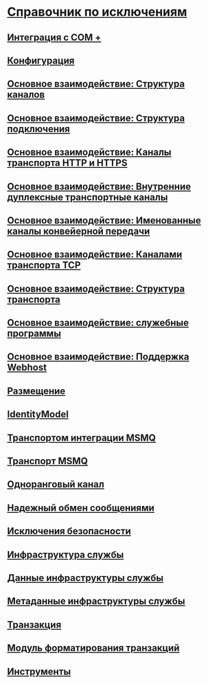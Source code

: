 # [Справочник по исключениям](index.md)
## [Интеграция с COM +](com-integration.md)
## [Конфигурация](configuration.md)
## [Основное взаимодействие: Структура каналов](core-communications-channel-framework.md)
## [Основное взаимодействие: Структура подключения](core-communications-connection-framework.md)
## [Основное взаимодействие: Каналы транспорта HTTP и HTTPS](core-communications-http-https-transport-channels.md)
## [Основное взаимодействие: Внутренние дуплексные транспортные каналы](core-communications-internal-duplex-transport-channels.md)
## [Основное взаимодействие: Именованные каналы конвейерной передачи](core-communications-named-pipe-transport-channels.md)
## [Основное взаимодействие: Каналами транспорта TCP](core-communications-tcp-transport-channels.md)
## [Основное взаимодействие: Структура транспорта](core-communications-transport-framework.md)
## [Основное взаимодействие: служебные программы](core-communications-utilities.md)
## [Основное взаимодействие: Поддержка Webhost](core-communications-webhost-support.md)
## [Размещение](hosting-exceptions.md)
## [IdentityModel](identitymodel-exceptions.md)
## [Транспортом интеграции MSMQ](msmq-integration-transport.md)
## [Транспорт MSMQ](msmq-transport.md)
## [Одноранговый канал](peer-channel.md)
## [Надежный обмен сообщениями](reliable-messaging.md)
## [Исключения безопасности](security-exceptions.md)
## [Инфраструктура службы](service-framework.md)
## [Данные инфраструктуры службы](service-framework-data.md)
## [Метаданные инфраструктуры службы](service-framework-metadata.md)
## [Транзакция](transaction-exceptions.md)
## [Модуль форматирования транзакций](transaction-formatter.md)
## [Инструменты](tools.md)
